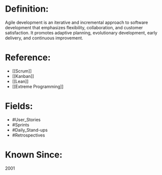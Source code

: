 

# Definition:
Agile development is an iterative and incremental approach to software development that emphasizes flexibility, collaboration, and customer satisfaction. It promotes adaptive planning, evolutionary development, early delivery, and continuous improvement.

# Reference:
- [[Scrum]]
- [[Kanban]]
- [[Lean]]
- [[Extreme Programming]]

# Fields: 
- #User_Stories
- #Sprints
- #Daily_Stand-ups
- #Retrospectives

# Known Since:
2001

